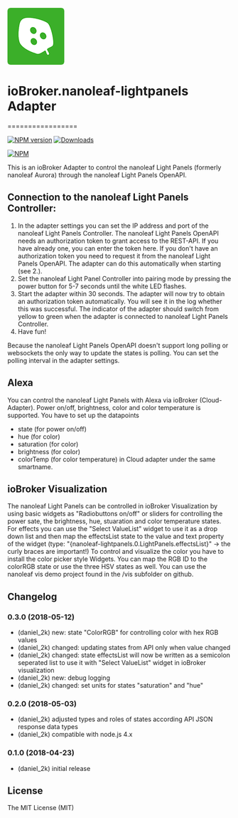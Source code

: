 ![Logo](admin/nanoleaf-lightpanels.png)
# ioBroker.nanoleaf-lightpanels Adapter
=================

[![NPM version](https://img.shields.io/npm/v/iobroker.nanoleaf-lightpanels.svg)](https://www.npmjs.com/package/iobroker.nanoleaf-lightpanels)
[![Downloads](https://img.shields.io/npm/dm/iobroker.nanoleaf-lightpanels.svg)](https://www.npmjs.com/package/iobroker.nanoleaf-lightpanels)

[![NPM](https://nodei.co/npm/iobroker.nanoleaf-lightpanels.png?downloads=true)](https://nodei.co/npm/iobroker.nanoleaf-lightpanels/)

This is an ioBroker Adapter to control the nanoleaf Light Panels (formerly nanoleaf Aurora) through the nanoleaf Light Panels OpenAPI.

## Connection to the nanoleaf Light Panels Controller:
1. In the adapter settings you can set the IP address and port of the nanoleaf Light Panels Controller. The nanoleaf Light Panels OpenAPI needs an authorization token to grant access to the REST-API. If you have already one, you can enter the token here.
   If you don't have an authorization token you need to request it from the nanoleaf Light Panels OpenAPI.
   The adapter can do this automatically when starting (see 2.).
2. Set the nanoleaf Light Panel Controller into pairing mode by pressing the power button for 5-7 seconds until the white LED flashes.
3. Start the adapter within 30 seconds.
   The adapter will now try to obtain an authorization token automatically. You will see it in the log whether this was successful.
   The indicator of the adapter should switch from yellow to green when the adapter is connected to nanoleaf Light Panels Controller.
4. Have fun!

Because the nanoleaf Light Panels OpenAPI doesn't support long polling or websockets the only way to update the states is polling.
You can set the polling interval in the adapter settings.

## Alexa
You can control the nanoleaf Light Panels with Alexa via ioBroker (Cloud-Adapter).
Power on/off, brightness, color and color temperature is supported.
You have to set up the datapoints
* state (for power on/off)
* hue (for color)
* saturation (for color)
* brightness (for color)
* colorTemp (for color temperature)
in Cloud adapter under the same smartname.

## ioBroker Visualization
The nanoleaf Light Panels can be controlled in ioBroker Visualization by using basic widgets as "Radiobuttons on/off" or sliders for controlling the power sate, the brightness, hue, stuaration and color temperature states.
For effects you can use the "Select ValueList" widget to use it as a drop down list and then map the effectsList state to the value and text property of the widget (type: "{nanoleaf-lightpanels.0.LightPanels.effectsList}" -> the curly braces are important!)
To control and visualize the color you have to install the color picker style Widgets. You can map the RGB ID to the colorRGB state or use the three HSV states as well.
You can use the nanoleaf vis demo project found in the /vis subfolder on github.

## Changelog

### 0.3.0 (2018-05-12)
* (daniel_2k) new: state "ColorRGB" for controlling color with hex RGB values
* (daniel_2k) changed: updating states from API only when value changed
* (daniel_2k) changed: state effectsList will now be written as a semicolon seperated list to use it with "Select ValueList" widget in ioBroker visualization
* (daniel_2k) new: debug logging
* (daniel_2k) changed: set units for states "saturation" and "hue"

### 0.2.0 (2018-05-03)
* (daniel_2k) adjusted types and roles of states according API JSON response data types
* (daniel_2k) compatible with node.js 4.x

### 0.1.0 (2018-04-23)
* (daniel_2k) initial release

## License
The MIT License (MIT)